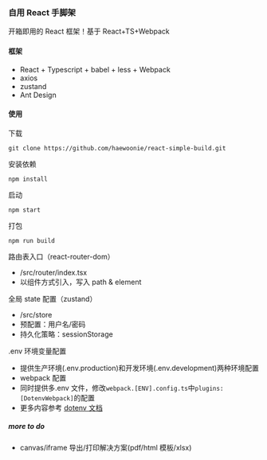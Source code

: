 ### 自用 React 手脚架

开箱即用的 React 框架！基于 React+TS+Webpack

#### 框架

- React + Typescript + babel + less + Webpack
- axios
- zustand
- Ant Design

#### 使用

下载

```
git clone https://github.com/haewoonie/react-simple-build.git
```

安装依赖

```
npm install
```

启动

```
npm start
```

打包

```
npm run build
```

路由表入口（react-router-dom）

- /src/router/index.tsx
- 以组件方式引入，写入 path & element

全局 state 配置（zustand）

- /src/store
- 预配置：用户名/密码
- 持久化策略：sessionStorage

.env 环境变量配置

- 提供生产环境(.env.production)和开发环境(.env.development)两种环境配置
- webpack 配置
- 同时提供多.env 文件，修改`webpack.[ENV].config.ts`中`plugins:[DotenvWebpack]`的配置
- 更多内容参考 [dotenv 文档](https://github.com/motdotla/dotenv)

##### more to do

- canvas/iframe 导出/打印解决方案(pdf/html 模板/xlsx)
